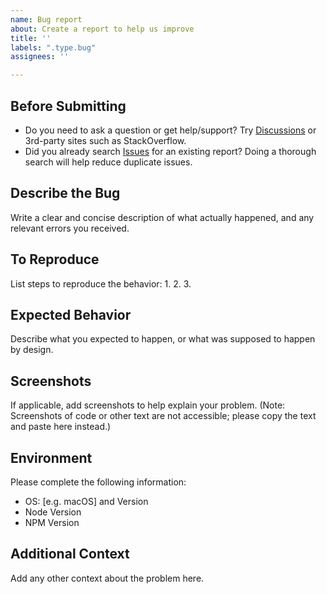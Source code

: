 ```yaml
---
name: Bug report
about: Create a report to help us improve
title: ''
labels: ".type.bug"
assignees: ''

---
```


## Before Submitting
- Do you need to ask a question or get help/support? Try [Discussions](../../discussions/) or 3rd-party sites such as StackOverflow.
- Did you already search [Issues](../) for an existing report? Doing a thorough search will help reduce duplicate issues.

## Describe the Bug
Write a clear and concise description of what actually happened, and any relevant errors you received.

## To Reproduce
List steps to reproduce the behavior:
1.
2.
3.

## Expected Behavior
Describe what you expected to happen, or what was supposed to happen by design.

## Screenshots
If applicable, add screenshots to help explain your problem. (Note: Screenshots of code or other text are not accessible; please copy the text and paste here instead.)

## Environment
Please complete the following information:
- OS: [e.g. macOS] and Version
- Node Version
- NPM Version

## Additional Context
Add any other context about the problem here.
